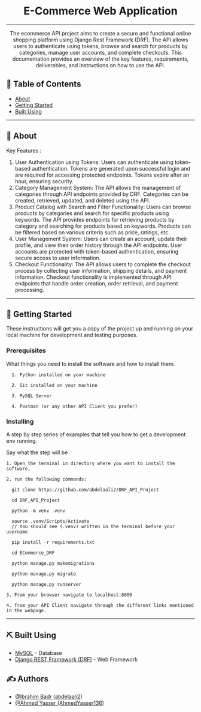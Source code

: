 <h1 align="center">E-Commerce Web Application</h1>

---

<p align="center"> The ecommerce API project aims to create a secure and functional online shopping platform using Django Rest Framework (DRF). The API allows users to authenticate using tokens, browse and search for products by categories, manage user accounts, and complete checkouts. This documentation provides an overview of the key features, requirements, deliverables, and instructions on how to use the API.
    <br>
</p>

## 📝 Table of Contents

- [About](#about)
- [Getting Started](#getting_started)
- [Built Using](#built_using)


---

## 🧐 About <a name = "about"></a>

Key Features :

1. User Authentication using Tokens: Users can authenticate using token-based authentication. Tokens are generated upon successful login and are required for accessing protected endpoints. Tokens expire after an hour, ensuring security.
2. Category Management System: The API allows the management of categories through API endpoints provided by DRF. Categories can be created, retrieved, updated, and deleted using the API.
3. Product Catalog with Search and Filter Functionality: Users can browse products by categories and search for specific products using keywords. The API provides endpoints for retrieving products by category and searching for products based on keywords. Products can be filtered based on various criteria such as price, ratings, etc.
4. User Management System: Users can create an account, update their profile, and view their order history through the API endpoints. User accounts are protected with token-based authentication, ensuring secure access to user information.
5. Checkout Functionality: The API allows users to complete the checkout process by collecting user information, shipping details, and payment information. Checkout functionality is implemented through API endpoints that handle order creation, order retrieval, and payment processing.

---

## 🏁 Getting Started <a name = "getting_started"></a>

These instructions will get you a copy of the project up and running on your local machine for development and testing purposes.

### Prerequisites

What things you need to install the software and how to install them.

```
  1. Python installed on your machine

  2. Git installed on your machine

  3. MySQL Server

  4. Postman (or any other API Client you prefer)
```

### Installing

A step by step series of examples that tell you how to get a development env running.

Say what the step will be

```
1. Open the terminal in directory where you want to install the software.

2. run the following commands:

  git clone https://github.com/abdelaali2/DRF_API_Project

  cd DRF_API_Project

  python -m venv .venv

  source .venv/Scripts/Activate
  // You should see (.venv) written in the terminal before your username

  pip install -r requirements.txt

  cd ECommerce_DRF

  python manage.py makemigrations

  python manage.py migrate

  python manage.py runserver

3. From your browser navigate to localhost:8000

4. from your API Client navigate through the different links mentioned in the webpage.
```

---

## ⛏️ Built Using <a name = "built_using"></a>

- [MySQL](https://www.mysql.com/) - Database
- [Django REST Framework (DRF)](https://www.django-rest-framework.org/) - Web Framework

## ✍️ Authors <a name = "authors"></a>

- [@Ibrahim Badr (abdelaali2)](https://github.com/abdelaali2)
- [@Ahmed Yasser (AhmedYasser136)](https://github.com/AhmedYasser136)
